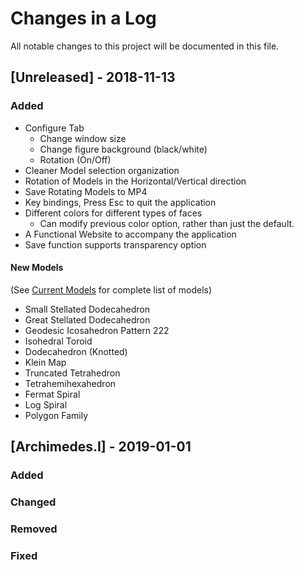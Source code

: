 # Changes in a Log
All notable changes to this project will be documented in this file.

## [Unreleased] - 2018-11-13
### Added
- Configure Tab
  - Change window size
  - Change figure background (black/white)
  - Rotation (On/Off)
- Cleaner Model selection organization
- Rotation of Models in the Horizontal/Vertical direction
- Save Rotating Models to MP4
- Key bindings, Press Esc to quit the application
- Different colors for different types of faces
  - Can modify previous color option, rather than just the default.
- A Functional Website to accompany the application
- Save function supports transparency option

#### New Models
(See [Current Models](https://pharaohcola13.github.io/GeoExpanse/current.html) for complete list of models)
- Small Stellated Dodecahedron
- Great Stellated Dodecahedron
- Geodesic Icosahedron Pattern 222
- Isohedral Toroid
- Dodecahedron (Knotted)
- Klein Map
- Truncated Tetrahedron
- Tetrahemihexahedron
- Fermat Spiral
- Log Spiral
- Polygon Family

## [Archimedes.I] - 2019-01-01
### Added

### Changed

### Removed

### Fixed
